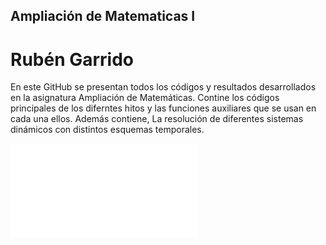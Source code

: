 
## Ampliación de Matematicas I

# Rubén Garrido

En este GitHub se presentan todos los códigos y resultados desarrollados en la asignatura Ampliación de Matemáticas. Contine los códigos principales de los diferntes hitos y las funciones auxiliares que se usan en cada una ellos. Además contiene, La resolución de diferentes sistemas dinámicos con distintos esquemas temporales.



![La imagen no ha podido ser cargada](uses_simplediagram.pdf)